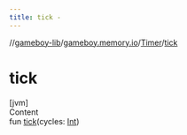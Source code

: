 ```yaml
---
title: tick -
---
```

//[gameboy-lib](../../index.md)/[gameboy.memory.io](../index.md)/[Timer](index.md)/[tick](tick.md)



# tick  
[jvm]  
Content  
fun [tick](tick.md)(cycles: [Int](https://kotlinlang.org/api/latest/jvm/stdlib/kotlin/-int/index.html))  




